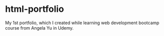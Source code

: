 # html-portfolio
My 1st portfolio, which I created while learning web development bootcamp course from Angela Yu  in Udemy.
